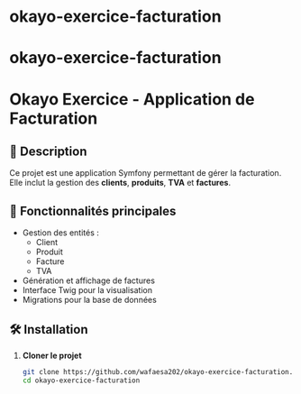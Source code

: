 
# okayo-exercice-facturation

# okayo-exercice-facturation
# Okayo Exercice - Application de Facturation

## 🚀 Description
Ce projet est une application Symfony permettant de gérer la facturation.  
Elle inclut la gestion des **clients**, **produits**, **TVA** et **factures**.

## 📂 Fonctionnalités principales
- Gestion des entités :
  - Client
  - Produit
  - Facture
  - TVA
- Génération et affichage de factures
- Interface Twig pour la visualisation
- Migrations pour la base de données

## 🛠️ Installation

1. **Cloner le projet**
   ```bash
   git clone https://github.com/wafaesa202/okayo-exercice-facturation.git
   cd okayo-exercice-facturation

